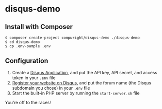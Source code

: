 # disqus-demo

## Install with Composer

```
$ composer create-project compwright/disqus-demo ./disqus-demo
$ cd disqus-demo
$ cp .env-sample .env
```

## Configuration

1. Create a [Disqus Application](https://disqus.com/api/applications/register/), and put the API key, API secret, and access token in your `.env` file
2. [Register your website on Disqus](https://disqus.com/admin/create/), and put the forum name (the Disqus subdomain you chose) in your `.env` file
3. Start the built-in PHP server by running the `start-server.sh` file

You're off to the races!
